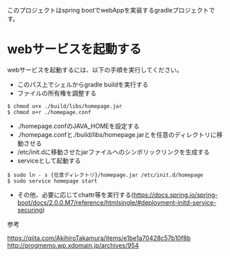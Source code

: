このプロジェクトはspring bootでwebAppを実装するgradleプロジェクトです。

# webサービスを起動する

webサービスを起動するには、以下の手順を実行してください。

* このパス上でシェルからgradle buildを実行する
* ファイルの所有権を調整する
```
$ chmod u+x ./build/libs/homepage.jar
$ chmod o+r ./homepage.conf
```
* ./homepage.confのJAVA_HOMEを設定する
* ./homepage.confと./build/libs/homepage.jarとを任意のディレクトリに移動させる
* /etc/init.dに移動させたjarファイルへのシンボリックリンクを生成する
* serviceとして起動する

```
$ sudo ln - s {任意ディレクトリ}/homepage.jar /etc/init.d/homepage
$ sudo service homepage start
```

* その他、必要に応じてchattr等を実行する(https://docs.spring.io/spring-boot/docs/2.0.0.M7/reference/htmlsingle/#deployment-initd-service-securing)


参考

https://qiita.com/AkihiroTakamura/items/e1be1a70428c57b10f8b
http://progmemo.wp.xdomain.jp/archives/954
